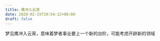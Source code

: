 ```yaml
---
title: 鹰冲入云宵
date: 2020-02-15T20:54:12+08:00
draft: false
---
```


梦见鹰冲入云宵，意味着梦者事业要上一个新的台阶，可能考虑开辟新的领域